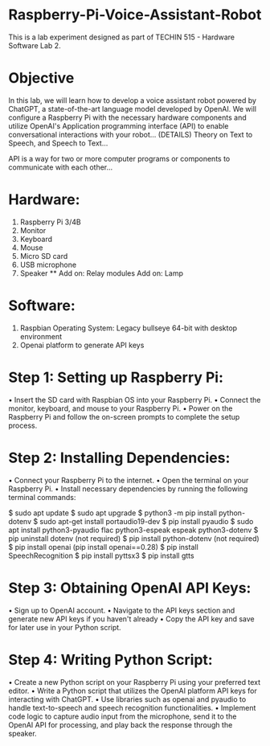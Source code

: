 # Raspberry-Pi-Voice-Assistant-Robot
This is a lab experiment designed as part of TECHIN 515 - Hardware Software Lab 2.

# Objective
In this lab, we will learn how to develop a voice assistant robot powered by ChatGPT, a state-of-the-art language model developed by OpenAI. We will configure a Raspberry Pi with the necessary hardware components and utilize OpenAI's Application programming interface (API) to enable conversational interactions with your robot... (DETAILS)
Theory on Text to Speech, and Speech to Text...

API is a way for two or more computer programs or components to communicate with each other...


# Hardware: 
1.	Raspberry Pi 3/4B 
2.	Monitor
3.	Keyboard
4.	Mouse
6.	Micro SD card 
7.	USB microphone
8.	Speaker
**
Add on: Relay modules
Add on: Lamp

# Software: 
1.	Raspbian Operating System: Legacy bullseye 64-bit with desktop environment
2.	Openai platform to generate API keys

# Step 1: Setting up Raspberry Pi:
•	Insert the SD card with Raspbian OS into your Raspberry Pi.
•	Connect the monitor, keyboard, and mouse to your Raspberry Pi.
•	Power on the Raspberry Pi and follow the on-screen prompts to complete the setup process.




# Step 2: Installing Dependencies:
•	Connect your Raspberry Pi to the internet.
•	Open the terminal on your Raspberry Pi.
•	Install necessary dependencies by running the following terminal commands:

$ sudo apt update 
$ sudo apt upgrade 
$ python3 -m pip install python-dotenv
$ sudo apt-get install portaudio19-dev
$ pip install pyaudio
$ sudo apt install python3-pyaudio flac python3-espeak espeak python3-dotenv
$ pip uninstall dotenv   (not required)
$ pip install python-dotenv   (not required)
$ pip install openai (pip install openai==0.28)
$ pip install SpeechRecognition
$ pip install pyttsx3
$ pip install gtts

# Step 3: Obtaining OpenAI API Keys:
•	Sign up to  OpenAI account.
•	Navigate to the API keys section and generate new API keys if you haven't already
•	Copy the API key and save for later use in your Python script.

# Step 4: Writing Python Script:
•	Create a new Python script on your Raspberry Pi using your preferred text editor.
•	Write a Python script that utilizes the OpenAI platform API keys for interacting with ChatGPT.
•	Use libraries such as openai and pyaudio to handle text-to-speech and speech recognition functionalities.
•	Implement code logic to capture audio input from the microphone, send it to the OpenAI API for processing, and play back the response through the speaker.
